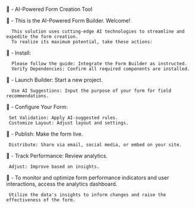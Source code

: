 📌 - AI-Powered Form Creation Tool

📌 -  This is the AI-Powered Form Builder. Welcome! 
      
      This solution uses cutting-edge AI technologies to streamline and expedite the form creation. 
      To realize its maximum potential, take these actions:

📌 -  Install:

      Please follow the guide: Integrate the Form Builder as instructed.
      Verify Dependencies: Confirm all required components are installed.

📌 -  Launch Builder: Start a new project.
          
      Use AI Suggestions: Input the purpose of your form for field recommendations.

📌 -  Configure Your Form:

     Set Validation: Apply AI-suggested rules.
     Customize Layout: Adjust layout and settings.

📌 - Publish: Make the form live.
         
     Distribute: Share via email, social media, or embed on your site.


📌 - Track Performance: Review analytics.
     
     Adjust: Improve based on insights.

📌 - To monitor and optimize form performance indicators and user interactions, access the analytics dashboard. 
     
     Utilize the data's insights to inform changes and raise the effectiveness of the form.
